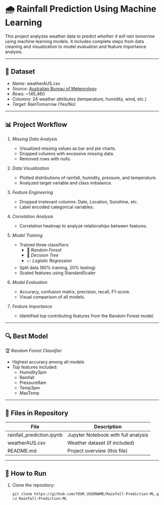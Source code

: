 # 🌧 Rainfall Prediction Using Machine Learning

This project analyzes weather data to predict *whether it will rain tomorrow* using machine learning models. It includes complete steps from data cleaning and visualization to model evaluation and feature importance analysis.

---

## 📁 Dataset

- *Name*: weatherAUS.csv
- *Source*: [Australian Bureau of Meteorology](https://www.kaggle.com/jsphyg/weather-dataset-rattle-package)
- *Rows*: ~145,460
- *Columns*: 24 weather attributes (temperature, humidity, wind, etc.)
- *Target*: RainTomorrow (Yes/No)

---

## 📊 Project Workflow

1. *Missing Data Analysis*
   - Visualized missing values as bar and pie charts.
   - Dropped columns with excessive missing data.
   - Removed rows with nulls.

2. *Data Visualization*
   - Plotted distributions of rainfall, humidity, pressure, and temperature.
   - Analyzed target variable and class imbalance.

3. *Feature Engineering*
   - Dropped irrelevant columns: Date, Location, Sunshine, etc.
   - Label encoded categorical variables.

4. *Correlation Analysis*
   - Correlation heatmap to analyze relationships between features.

5. *Model Training*
   - Trained three classifiers:
     - 🌲 *Random Forest*
     - 🌳 *Decision Tree*
     - 📈 *Logistic Regression*
   - Split data (80% training, 20% testing)
   - Scaled features using StandardScaler

6. *Model Evaluation*
   - Accuracy, confusion matrix, precision, recall, F1-score.
   - Visual comparison of all models.

7. *Feature Importance*
   - Identified top contributing features from the Random Forest model.

---

## 🔍 Best Model

🏆 *Random Forest Classifier*  
- Highest accuracy among all models
- Top features included:
  - Humidity3pm
  - Rainfall
  - Pressure9am
  - Temp3pm
  - MaxTemp

---

## 📂 Files in Repository

| File                          | Description                             |
|------------------------------|-----------------------------------------|
| rainfall_prediction.ipynb  | Jupyter Notebook with full analysis     |
| weatherAUS.csv             | Weather dataset (if included)           |
| README.md                  | Project overview (this file)            |

---

## 📌 How to Run

1. Clone the repository:
   ```bash
   git clone https://github.com/YOUR_USERNAME/Rainfall-Prediction-ML.git
   cd Rainfall-Prediction-ML
